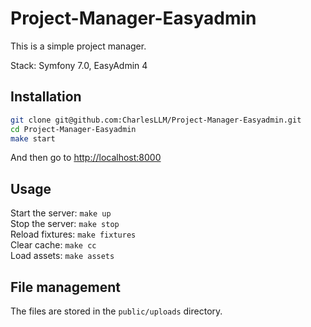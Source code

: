 # Project-Manager-Easyadmin

This is a simple project manager.

Stack: Symfony 7.0, EasyAdmin 4

## Installation

```bash
git clone git@github.com:CharlesLLM/Project-Manager-Easyadmin.git
cd Project-Manager-Easyadmin
make start
```
And then go to [http://localhost:8000](http://localhost:8000)

## Usage

Start the server: `make up`  
Stop the server: `make stop`  
Reload fixtures: `make fixtures`  
Clear cache: `make cc`  
Load assets: `make assets`

## File management

The files are stored in the `public/uploads` directory.
